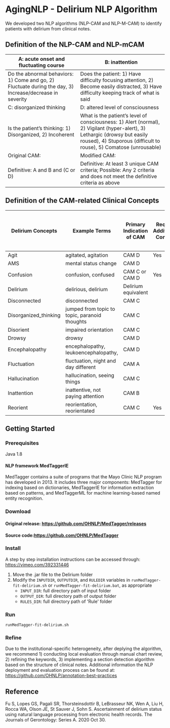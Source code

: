 # AgingNLP - Delirium NLP Algorithm

We developed two NLP algorithms (NLP-CAM and NLP-M-CAM) to identify patients with delirium from clinical notes.


## Definition of the NLP-CAM and NLP-mCAM
| A: acute onset and fluctuating course | B: inattention |
|--- | --- |
| Do the abnormal behaviors: 1) Come and go, 2) Fluctuate during the day, 3) Increase/decrease in severity | Does the patient: 1) Have difficulty focusing attention, 2) Become easily distracted, 3) Have difficulty keeping track of what is said |
| C: disorganized thinking | D: altered level of consciousness |
| Is the patient’s thinking: 1) Disorganized, 2) Incoherent | What is the patient’s level of consciousness: 1) Alert (normal), 2) Vigilant (hyper-alert), 3) Lethargic (drowsy but easily roused), 4) Stuporous (difficult to rouse), 5) Comatose (unrousable) |
| Original CAM: | Modified CAM: |
| Definitive: A and B and (C or D) | Definitive: At least 3 unique CAM criteria; Possible: Any 2 criteria and does not meet the definitive criteria as above |


## Definition of the CAM-related Clinical Concepts
| Delirium Concepts | Example Terms | Primary Indication of CAM | Require Additional Context | Potential Direct Indication of Delirium Status |
| --- | --- | --- | --- | --- |
| Agit | agitated, agitation | CAM D | Yes | No |
| AMS  | mental status change | CAM D |  | No |
| Confusion  | confusion, confused | CAM C or CAM D | Yes | No |
| Delirium | delirious, delirium | Delirium equivalent |  | Yes |
| Disconnected  | disconnected | CAM C |  | No |
| Disorganized_thinking  | jumped from topic to topic, paranoid thoughts | CAM C |  | No |
| Disorient  | impaired orientation | CAM C |  | No |
| Drowsy | drowsy | CAM D |  | No |
| Encephalopathy  | encephalopathy, leukoencephalopathy,  | CAM D |  | Yes |
| Fluctuation | fluctuation, night and day different | CAM A |  | No |
| Hallucination  | hallucination, seeing things | CAM C  |  | No |
| Inattention  | inattentive, not paying attention | CAM B |  | No |
| Reorient  | reorientation, reorientated | CAM C | Yes | No |

## Getting Started


### Prerequisites

Java 1.8

#### NLP framework MedTaggerIE
MedTagger contains a suite of programs that the Mayo Clinic NLP program has developed in 2013. It includes three major components: MedTagger for indexing based on dictionaries, MedTaggerIE for information extraction based on patterns, and MedTaggerML for machine learning-based named entity recognition.

### Download
#### Original release: https://github.com/OHNLP/MedTagger/releases
#### Source code:https://github.com/OHNLP/MedTagger


### Install
A step by step installation instructions can be accessed through:
https://vimeo.com/392331446

1. Move the .jar file to the Delirium folder
2. Modify the `INPUTDIR`, `OUTPUTDIR`, and `RULEDIR` variables in `runMedTagger-fit-delirium.sh` or `runMedTagger-fit-delirium.bat`, as appropriate
    - `INPUT_DIR`: full directory path of input folder 
    - `OUTPUT_DIR`: full directory path of output folder
    - `RULES_DIR`: full directory path of 'Rule' folder

### Run
```
runMedTagger-fit-delirium.sh
```

### Refine
Due to the institutional-specific heterogeneity, after deplying the algorithm, we recommend 1) conducting local evaluation through manual chart review, 2) refining the keywords, 3) implementing a section detection algorithm based on the structure of clinical notes. Additional information the NLP deployment and evaluation process can be found at: https://github.com/OHNLP/annotation-best-practices



## Reference
Fu S, Lopes GS, Pagali SR, Thorsteinsdottir B, LeBrasseur NK, Wen A, Liu H, Rocca WA, Olson JE, St Sauver J, Sohn S. Ascertainment of delirium status using natural language processing from electronic health records. The Journals of Gerontology: Series A. 2020 Oct 30.


